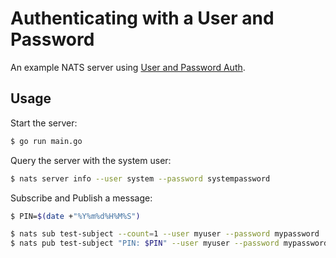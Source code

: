 # Authenticating with a User and Password

An example NATS server using [User and Password Auth][].

## Usage

Start the server:

```bash
$ go run main.go
```

Query the server with the system user:

```bash
$ nats server info --user system --password systempassword
```

Subscribe and Publish a message:

```bash
$ PIN=$(date +"%Y%m%d%H%M%S")

$ nats sub test-subject --count=1 --user myuser --password mypassword | grep "PIN: $PIN" &
$ nats pub test-subject "PIN: $PIN" --user myuser --password mypassword
```

[User and Password Auth]: https://docs.nats.io/using-nats/developer/connecting/userpass
